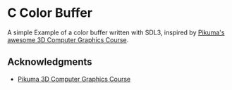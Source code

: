 # C Color Buffer
A simple Example of a color buffer written with SDL3, inspired by [Pikuma's awesome 3D Computer Graphics Course](https://pikuma.com/courses/learn-3d-computer-graphics-programming).


## Acknowledgments
- [Pikuma 3D Computer Graphics Course](https://pikuma.com/courses/learn-3d-computer-graphics-programming)


